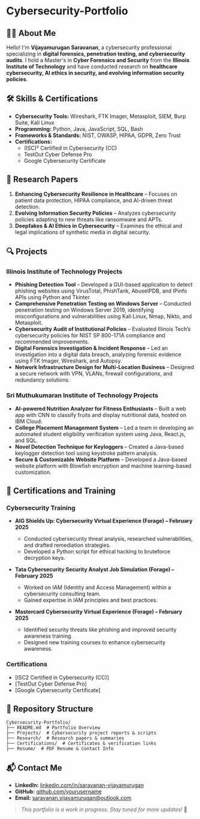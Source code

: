 # Cybersecurity-Portfolio

## 👨‍💻 About Me
Hello! I'm **Vijayamurugan Saravanan**, a cybersecurity professional specializing in **digital forensics, penetration testing, and cybersecurity audits**. I hold a Master's in **Cyber Forensics and Security** from the **Illinois Institute of Technology** and have conducted research on **healthcare cybersecurity, AI ethics in security, and evolving information security policies**.

## 🛠 Skills & Certifications
- **Cybersecurity Tools:** Wireshark, FTK Imager, Metasploit, SIEM, Burp Suite, Kali Linux
- **Programming:** Python, Java, JavaScript, SQL, Bash
- **Frameworks & Standards:** NIST, OWASP, HIPAA, GDPR, Zero Trust
- **Certifications:**  
  - (ISC)² Certified in Cybersecurity (CC)  
  - TestOut Cyber Defense Pro  
  - Google Cybersecurity Certificate  

## 🔬 Research Papers
1. **Enhancing Cybersecurity Resilience in Healthcare** – Focuses on patient data protection, HIPAA compliance, and AI-driven threat detection.  
2. **Evolving Information Security Policies** – Analyzes cybersecurity policies adapting to new threats like ransomware and APTs.  
3. **Deepfakes & AI Ethics in Cybersecurity** – Examines the ethical and legal implications of synthetic media in digital security.  

## 🔍 Projects
### **Illinois Institute of Technology Projects**
- **Phishing Detection Tool** – Developed a GUI-based application to detect phishing websites using VirusTotal, PhishTank, AbuseIPDB, and IPinfo APIs using Python and Tkinter.
- **Comprehensive Penetration Testing on Windows Server** – Conducted penetration testing on Windows Server 2019, identifying misconfigurations and vulnerabilities using Kali Linux, Nmap, Nikto, and Metasploit.
- **Cybersecurity Audit of Institutional Policies** – Evaluated Illinois Tech’s cybersecurity policies for NIST SP 800-171A compliance and recommended improvements.
- **Digital Forensics Investigation & Incident Response** – Led an investigation into a digital data breach, analyzing forensic evidence using FTK Imager, Wireshark, and Autopsy.
- **Network Infrastructure Design for Multi-Location Business** – Designed a secure network with VPN, VLANs, firewall configurations, and redundancy solutions.

### **Sri Muthukumaran Institute of Technology Projects**
- **AI-powered Nutrition Analyzer for Fitness Enthusiasts** – Built a web app with CNN to classify fruits and display nutritional data, hosted on IBM Cloud.
- **College Placement Management System** – Led a team in developing an automated student eligibility verification system using Java, React.js, and SQL.
- **Novel Detection Technique for Keyloggers** – Created a Java-based keylogger detection tool using keystroke pattern analysis.
- **Secure & Customizable Website Platform** – Developed a Java-based website platform with Blowfish encryption and machine learning-based customization.

## 📜 Certifications and Training
### Cybersecurity Training
- **AIG Shields Up: Cybersecurity Virtual Experience (Forage) – February 2025**  
  - Conducted cybersecurity threat analysis, researched vulnerabilities, and drafted remediation strategies.  
  - Developed a Python script for ethical hacking to bruteforce decryption keys.  

- **Tata Cybersecurity Security Analyst Job Simulation (Forage) – February 2025**  
  - Worked on IAM (Identity and Access Management) within a cybersecurity consulting team.  
  - Gained expertise in IAM principles and best practices.  

- **Mastercard Cybersecurity Virtual Experience (Forage) – February 2025**  
  - Identified security threats like phishing and improved security awareness training.  
  - Designed new training courses to enhance cybersecurity awareness.
 
### Certifications  
- [ISC2 Certified in Cybersecurity (CC)]
- [TestOut Cyber Defense Pro]
- [Google Cybersecurity Certificate]

## 📂 Repository Structure
```
Cybersecurity-Portfolio/
├── README.md  # Portfolio Overview
├── Projects/  # Cybersecurity project reports & scripts
├── Research/  # Research papers & summaries
├── Certifications/  # Certificates & verification links
├── Resume/  # PDF Resume & Contact Info
```

## 📬 Contact Me
- **LinkedIn:** [linkedin.com/in/saravanan-vijayamurugan](https://linkedin.com/in/saravanan-vijayamurugan)
- **GitHub:** [github.com/yourusername](https://github.com/VijayamuruganSaravanan)
- **Email:** saravanan.vijayamurugan@outlook.com

> *This portfolio is a work in progress. Stay tuned for more updates!* 🚀
